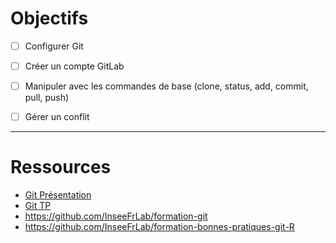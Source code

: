 

# Objectifs

* [ ] Configurer Git
* [ ] Créer un compte GitLab
* [ ] Manipuler avec les commandes de base (clone, status, add, commit, pull, push)
* [ ] Gérer un conflit


---

# Ressources

* [Git Présentation](https://hackmd.io/AOSXJAJiR4q7GKdbiKcKsw)
* [Git TP](https://hackmd.io/BdGZF6qOTk2qvzAlvrz_WA)
* https://github.com/InseeFrLab/formation-git
* https://github.com/InseeFrLab/formation-bonnes-pratiques-git-R

